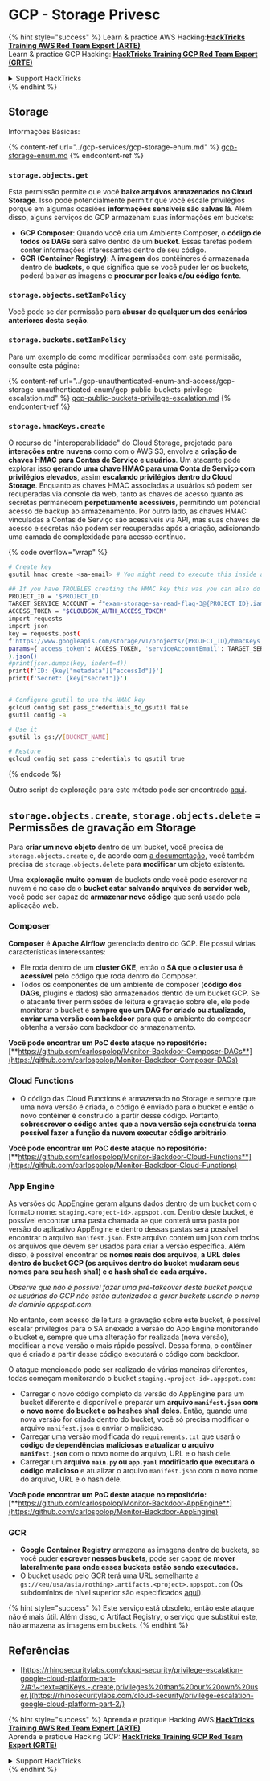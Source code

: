 # GCP - Storage Privesc

{% hint style="success" %}
Learn & practice AWS Hacking:<img src="../../../.gitbook/assets/image (1).png" alt="" data-size="line">[**HackTricks Training AWS Red Team Expert (ARTE)**](https://training.hacktricks.xyz/courses/arte)<img src="../../../.gitbook/assets/image (1).png" alt="" data-size="line">\
Learn & practice GCP Hacking: <img src="../../../.gitbook/assets/image (2).png" alt="" data-size="line">[**HackTricks Training GCP Red Team Expert (GRTE)**<img src="../../../.gitbook/assets/image (2).png" alt="" data-size="line">](https://training.hacktricks.xyz/courses/grte)

<details>

<summary>Support HackTricks</summary>

* Check the [**subscription plans**](https://github.com/sponsors/carlospolop)!
* **Join the** 💬 [**Discord group**](https://discord.gg/hRep4RUj7f) or the [**telegram group**](https://t.me/peass) or **follow** us on **Twitter** 🐦 [**@hacktricks\_live**](https://twitter.com/hacktricks\_live)**.**
* **Share hacking tricks by submitting PRs to the** [**HackTricks**](https://github.com/carlospolop/hacktricks) and [**HackTricks Cloud**](https://github.com/carlospolop/hacktricks-cloud) github repos.

</details>
{% endhint %}

## Storage

Informações Básicas:

{% content-ref url="../gcp-services/gcp-storage-enum.md" %}
[gcp-storage-enum.md](../gcp-services/gcp-storage-enum.md)
{% endcontent-ref %}

### `storage.objects.get`

Esta permissão permite que você **baixe arquivos armazenados no Cloud Storage**. Isso pode potencialmente permitir que você escale privilégios porque em algumas ocasiões **informações sensíveis são salvas lá**. Além disso, alguns serviços do GCP armazenam suas informações em buckets:

* **GCP Composer**: Quando você cria um Ambiente Composer, o **código de todos os DAGs** será salvo dentro de um **bucket**. Essas tarefas podem conter informações interessantes dentro de seu código.
* **GCR (Container Registry)**: A **imagem** dos contêineres é armazenada dentro de **buckets**, o que significa que se você puder ler os buckets, poderá baixar as imagens e **procurar por leaks e/ou código fonte**.

### `storage.objects.setIamPolicy`

Você pode se dar permissão para **abusar de qualquer um dos cenários anteriores desta seção**.

### **`storage.buckets.setIamPolicy`**

Para um exemplo de como modificar permissões com esta permissão, consulte esta página:

{% content-ref url="../gcp-unauthenticated-enum-and-access/gcp-storage-unauthenticated-enum/gcp-public-buckets-privilege-escalation.md" %}
[gcp-public-buckets-privilege-escalation.md](../gcp-unauthenticated-enum-and-access/gcp-storage-unauthenticated-enum/gcp-public-buckets-privilege-escalation.md)
{% endcontent-ref %}

### `storage.hmacKeys.create`

O recurso de "interoperabilidade" do Cloud Storage, projetado para **interações entre nuvens** como com o AWS S3, envolve a **criação de chaves HMAC para Contas de Serviço e usuários**. Um atacante pode explorar isso **gerando uma chave HMAC para uma Conta de Serviço com privilégios elevados**, assim **escalando privilégios dentro do Cloud Storage**. Enquanto as chaves HMAC associadas a usuários só podem ser recuperadas via console da web, tanto as chaves de acesso quanto as secretas permanecem **perpetuamente acessíveis**, permitindo um potencial acesso de backup ao armazenamento. Por outro lado, as chaves HMAC vinculadas a Contas de Serviço são acessíveis via API, mas suas chaves de acesso e secretas não podem ser recuperadas após a criação, adicionando uma camada de complexidade para acesso contínuo.

{% code overflow="wrap" %}
```bash
# Create key
gsutil hmac create <sa-email> # You might need to execute this inside a VM instance

## If you have TROUBLES creating the HMAC key this was you can also do it contacting the API directly:
PROJECT_ID = '$PROJECT_ID'
TARGET_SERVICE_ACCOUNT = f"exam-storage-sa-read-flag-3@{PROJECT_ID}.iam.gserviceaccount.com"
ACCESS_TOKEN = "$CLOUDSDK_AUTH_ACCESS_TOKEN"
import requests
import json
key = requests.post(
f'https://www.googleapis.com/storage/v1/projects/{PROJECT_ID}/hmacKeys',
params={'access_token': ACCESS_TOKEN, 'serviceAccountEmail': TARGET_SERVICE_ACCOUNT}
).json()
#print(json.dumps(key, indent=4))
print(f'ID: {key["metadata"]["accessId"]}')
print(f'Secret: {key["secret"]}')


# Configure gsutil to use the HMAC key
gcloud config set pass_credentials_to_gsutil false
gsutil config -a

# Use it
gsutil ls gs://[BUCKET_NAME]

# Restore
gcloud config set pass_credentials_to_gsutil true
```
{% endcode %}

Outro script de exploração para este método pode ser encontrado [aqui](https://github.com/RhinoSecurityLabs/GCP-IAM-Privilege-Escalation/blob/master/ExploitScripts/storage.hmacKeys.create.py).

## `storage.objects.create`, `storage.objects.delete` = Permissões de gravação em Storage

Para **criar um novo objeto** dentro de um bucket, você precisa de `storage.objects.create` e, de acordo com [a documentação](https://cloud.google.com/storage/docs/access-control/iam-permissions#object\_permissions), você também precisa de `storage.objects.delete` para **modificar** um objeto existente.

Uma **exploração muito comum** de buckets onde você pode escrever na nuvem é no caso de o **bucket estar salvando arquivos de servidor web**, você pode ser capaz de **armazenar novo código** que será usado pela aplicação web.

### Composer

**Composer** é **Apache Airflow** gerenciado dentro do GCP. Ele possui várias características interessantes:

* Ele roda dentro de um **cluster GKE**, então o **SA que o cluster usa é acessível** pelo código que roda dentro do Composer.
* Todos os componentes de um ambiente de composer (**código dos DAGs**, plugins e dados) são armazenados dentro de um bucket GCP. Se o atacante tiver permissões de leitura e gravação sobre ele, ele pode monitorar o bucket e **sempre que um DAG for criado ou atualizado, enviar uma versão com backdoor** para que o ambiente do composer obtenha a versão com backdoor do armazenamento.

**Você pode encontrar um PoC deste ataque no repositório:** [**https://github.com/carlospolop/Monitor-Backdoor-Composer-DAGs**](https://github.com/carlospolop/Monitor-Backdoor-Composer-DAGs)

### Cloud Functions

* O código das Cloud Functions é armazenado no Storage e sempre que uma nova versão é criada, o código é enviado para o bucket e então o novo contêiner é construído a partir desse código. Portanto, **sobrescrever o código antes que a nova versão seja construída torna possível fazer a função da nuvem executar código arbitrário**.

**Você pode encontrar um PoC deste ataque no repositório:** [**https://github.com/carlospolop/Monitor-Backdoor-Cloud-Functions**](https://github.com/carlospolop/Monitor-Backdoor-Cloud-Functions)

### App Engine

As versões do AppEngine geram alguns dados dentro de um bucket com o formato nome: `staging.<project-id>.appspot.com`. Dentro deste bucket, é possível encontrar uma pasta chamada `ae` que conterá uma pasta por versão do aplicativo AppEngine e dentro dessas pastas será possível encontrar o arquivo `manifest.json`. Este arquivo contém um json com todos os arquivos que devem ser usados para criar a versão específica. Além disso, é possível encontrar os **nomes reais dos arquivos, a URL deles dentro do bucket GCP (os arquivos dentro do bucket mudaram seus nomes para seu hash sha1) e o hash sha1 de cada arquivo.**

_Observe que não é possível fazer uma pré-takeover deste bucket porque os usuários do GCP não estão autorizados a gerar buckets usando o nome de domínio appspot.com._

No entanto, com acesso de leitura e gravação sobre este bucket, é possível escalar privilégios para o SA anexado à versão do App Engine monitorando o bucket e, sempre que uma alteração for realizada (nova versão), modificar a nova versão o mais rápido possível. Dessa forma, o contêiner que é criado a partir desse código executará o código com backdoor.

O ataque mencionado pode ser realizado de várias maneiras diferentes, todas começam monitorando o bucket `staging.<project-id>.appspot.com`:

* Carregar o novo código completo da versão do AppEngine para um bucket diferente e disponível e preparar um **arquivo `manifest.json` com o novo nome do bucket e os hashes sha1 deles**. Então, quando uma nova versão for criada dentro do bucket, você só precisa modificar o arquivo `manifest.json` e enviar o malicioso.
* Carregar uma versão modificada do `requirements.txt` que usará o **código de dependências maliciosas e atualizar o arquivo `manifest.json`** com o novo nome do arquivo, URL e o hash dele.
* Carregar um **arquivo `main.py` ou `app.yaml` modificado que executará o código malicioso** e atualizar o arquivo `manifest.json` com o novo nome do arquivo, URL e o hash dele.

**Você pode encontrar um PoC deste ataque no repositório:** [**https://github.com/carlospolop/Monitor-Backdoor-AppEngine**](https://github.com/carlospolop/Monitor-Backdoor-AppEngine)

### GCR

* **Google Container Registry** armazena as imagens dentro de buckets, se você puder **escrever nesses buckets**, pode ser capaz de **mover lateralmente para onde esses buckets estão sendo executados.**
* O bucket usado pelo GCR terá uma URL semelhante a `gs://<eu/usa/asia/nothing>.artifacts.<project>.appspot.com` (Os subdomínios de nível superior são especificados [aqui](https://cloud.google.com/container-registry/docs/pushing-and-pulling)).

{% hint style="success" %}
Este serviço está obsoleto, então este ataque não é mais útil. Além disso, o Artifact Registry, o serviço que substitui este, não armazena as imagens em buckets.
{% endhint %}

## **Referências**

* [https://rhinosecuritylabs.com/cloud-security/privilege-escalation-google-cloud-platform-part-2/#:\~:text=apiKeys.-,create,privileges%20than%20our%20own%20user.](https://rhinosecuritylabs.com/cloud-security/privilege-escalation-google-cloud-platform-part-2/)

{% hint style="success" %}
Aprenda e pratique Hacking AWS:<img src="../../../.gitbook/assets/image (1).png" alt="" data-size="line">[**HackTricks Training AWS Red Team Expert (ARTE)**](https://training.hacktricks.xyz/courses/arte)<img src="../../../.gitbook/assets/image (1).png" alt="" data-size="line">\
Aprenda e pratique Hacking GCP: <img src="../../../.gitbook/assets/image (2).png" alt="" data-size="line">[**HackTricks Training GCP Red Team Expert (GRTE)**<img src="../../../.gitbook/assets/image (2).png" alt="" data-size="line">](https://training.hacktricks.xyz/courses/grte)

<details>

<summary>Support HackTricks</summary>

* Confira os [**planos de assinatura**](https://github.com/sponsors/carlospolop)!
* **Junte-se ao** 💬 [**grupo do Discord**](https://discord.gg/hRep4RUj7f) ou ao [**grupo do telegram**](https://t.me/peass) ou **siga-nos no** **Twitter** 🐦 [**@hacktricks\_live**](https://twitter.com/hacktricks\_live)**.**
* **Compartilhe truques de hacking enviando PRs para o** [**HackTricks**](https://github.com/carlospolop/hacktricks) e [**HackTricks Cloud**](https://github.com/carlospolop/hacktricks-cloud) repositórios do github.

</details>
{% endhint %}

